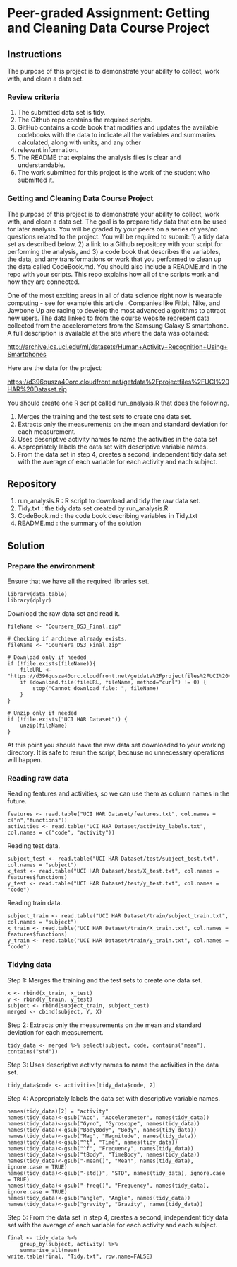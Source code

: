 # Peer-graded Assignment: Getting and Cleaning Data Course Project

## Instructions
The purpose of this project is to demonstrate your ability to collect, work with, and clean a data set.
### Review criteria
1. The submitted data set is tidy.
2. The Github repo contains the required scripts.
3. GitHub contains a code book that modifies and updates the available codebooks with the data to indicate all the variables and summaries calculated, along with units, and any other
4. relevant information.
5. The README that explains the analysis files is clear and understandable.
6. The work submitted for this project is the work of the student who submitted it.

### Getting and Cleaning Data Course Project
The purpose of this project is to demonstrate your ability to collect, work with, and clean a data set. The goal is to prepare tidy data that can be used for later analysis. You will be graded by your peers on a series of yes/no questions related to the project. You will be required to submit: 1) a tidy data set as described below, 2) a link to a Github repository with your script for performing the analysis, and 3) a code book that describes the variables, the data, and any transformations or work that you performed to clean up the data called CodeBook.md. You should also include a README.md in the repo with your scripts. This repo explains how all of the scripts work and how they are connected.

One of the most exciting areas in all of data science right now is wearable computing - see for example this article . Companies like Fitbit, Nike, and Jawbone Up are racing to develop the most advanced algorithms to attract new users. The data linked to from the course website represent data collected from the accelerometers from the Samsung Galaxy S smartphone. A full description is available at the site where the data was obtained:

http://archive.ics.uci.edu/ml/datasets/Human+Activity+Recognition+Using+Smartphones

Here are the data for the project:

https://d396qusza40orc.cloudfront.net/getdata%2Fprojectfiles%2FUCI%20HAR%20Dataset.zip

You should create one R script called run_analysis.R that does the following.
1. Merges the training and the test sets to create one data set.
2. Extracts only the measurements on the mean and standard deviation for each measurement.
3. Uses descriptive activity names to name the activities in the data set
4. Appropriately labels the data set with descriptive variable names.
5. From the data set in step 4, creates a second, independent tidy data set with the average of each variable for each activity and each subject.

## Repository
1. run_analysis.R : R script to download and tidy the raw data set.
2. Tidy.txt : the tidy data set created by run_analysis.R
3. CodeBook.md : the code book describing variables in Tidy.txt
4. README.md : the summary of the solution

## Solution
### Prepare the environment
Ensure that we have all the required libraries set.
```
library(data.table)
library(dplyr)
```
Download the raw data set and read it.
```
fileName <- "Coursera_DS3_Final.zip"

# Checking if archieve already exists.
fileName <- "Coursera_DS3_Final.zip"

# Download only if needed
if (!file.exists(fileName)){
    fileURL <- "https://d396qusza40orc.cloudfront.net/getdata%2Fprojectfiles%2FUCI%20HAR%20Dataset.zip"
    if (download.file(fileURL, fileName, method="curl") != 0) {
        stop("Cannot download file: ", fileName)
    }
}  

# Unzip only if needed
if (!file.exists("UCI HAR Dataset")) { 
    unzip(fileName) 
}
```
At this point you should have the raw data set downloaded to your working directory. It is safe to rerun the script, because no unnecessary operations will happen.

### Reading raw data
Reading features and activities, so we can use them as column names in the future.
```
features <- read.table("UCI HAR Dataset/features.txt", col.names = c("n","functions"))
activities <- read.table("UCI HAR Dataset/activity_labels.txt", col.names = c("code", "activity"))
```
Reading test data.
```
subject_test <- read.table("UCI HAR Dataset/test/subject_test.txt", col.names = "subject")
x_test <- read.table("UCI HAR Dataset/test/X_test.txt", col.names = features$functions)
y_test <- read.table("UCI HAR Dataset/test/y_test.txt", col.names = "code")
```
Reading train data.
```
subject_train <- read.table("UCI HAR Dataset/train/subject_train.txt", col.names = "subject")
x_train <- read.table("UCI HAR Dataset/train/X_train.txt", col.names = features$functions)
y_train <- read.table("UCI HAR Dataset/train/y_train.txt", col.names = "code")
```
### Tidying data
Step 1: Merges the training and the test sets to create one data set.
```
x <- rbind(x_train, x_test)
y <- rbind(y_train, y_test)
subject <- rbind(subject_train, subject_test)
merged <- cbind(subject, Y, X)
```

Step 2: Extracts only the measurements on the mean and standard deviation for each measurement.
```
tidy_data <- merged %>% select(subject, code, contains("mean"), contains("std"))
```

Step 3: Uses descriptive activity names to name the activities in the data set.
```
tidy_data$code <- activities[tidy_data$code, 2]
```

Step 4: Appropriately labels the data set with descriptive variable names.
```
names(tidy_data)[2] = "activity"
names(tidy_data)<-gsub("Acc", "Accelerometer", names(tidy_data))
names(tidy_data)<-gsub("Gyro", "Gyroscope", names(tidy_data))
names(tidy_data)<-gsub("BodyBody", "Body", names(tidy_data))
names(tidy_data)<-gsub("Mag", "Magnitude", names(tidy_data))
names(tidy_data)<-gsub("^t", "Time", names(tidy_data))
names(tidy_data)<-gsub("^f", "Frequency", names(tidy_data))
names(tidy_data)<-gsub("tBody", "TimeBody", names(tidy_data))
names(tidy_data)<-gsub("-mean()", "Mean", names(tidy_data), ignore.case = TRUE)
names(tidy_data)<-gsub("-std()", "STD", names(tidy_data), ignore.case = TRUE)
names(tidy_data)<-gsub("-freq()", "Frequency", names(tidy_data), ignore.case = TRUE)
names(tidy_data)<-gsub("angle", "Angle", names(tidy_data))
names(tidy_data)<-gsub("gravity", "Gravity", names(tidy_data))
```

Step 5: From the data set in step 4, creates a second, independent tidy data set with the average of each variable for each activity and each subject.
```
final <- tidy_data %>%
    group_by(subject, activity) %>%
    summarise_all(mean)
write.table(final, "Tidy.txt", row.name=FALSE)
```
